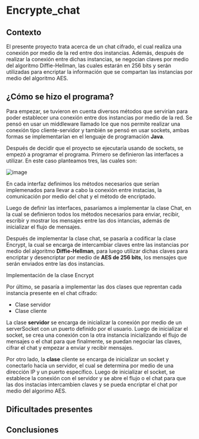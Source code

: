 # **Encrypte_chat**

## Contexto

El presente proyecto trata acerca de un chat cifrado, el cual realiza una conexión por medio de la red entre dos instancias. Además, después de realizar la conexión entre dichas instancias, se negocian claves por medio del algoritmo Diffie-Hellman, las cuales estarán en 256 bits y serán utilizadas para encriptar la información que se compartan las instancias por medio del algoritmo AES.

## ¿Cómo se hizo el programa?

Para empezar, se tuvieron en cuenta diversos métodos que servirían para poder establecer una conexión entre dos instancias por medio de la red. Se pensó en usar un middleware llamado Ice que nos permite realizar una conexión tipo cliente-servidor y también se pensó en usar sockets, ambas formas se implementarían en el lenguaje de programación **Java**.

Después de decidir que el proyecto se ejecutaría usando de sockets, se empezó a programar el programa. Primero se definieron las interfaces a utilizar. En este caso planteamos tres, las cuales son:

![image](https://github.com/Itsumohitoride/encrypte_chat/assets/72984873/9fa5a25c-a9d3-49f8-a98f-19b04503ef6e)

En cada interfaz definimos los métodos necesarios que serían implemenados para llevar a cabo la conexión entre instacias, la comunicación por medio del chat y el método de encriptado.

Luego de definir las interfaces, pasaríamos a implementar la clase Chat, en la cual se definieron todos los métodos necesarios para enviar, recibir, escribir y mostrar los mensajes entre las dos intancias, además de inicializar el flujo de mensajes.

Después de implementar la clase chat, se pasaría a codificar la clase Encrypt, la cual se encarga de intercambiar claves entre las instancias por medio del algoritmo **Diffie-Hellman**, para luego utilizar dichas claves para encriptar y desencriptar por medio de **AES de 256 bits**, los mensajes que serán enviados entre las dos instancias.

Implementación de la clase Encrypt

Por último, se pasaría a implementar las dos clases que reprentan cada instancia presente en el chat cifrado:

- Clase servidor
- Clase cliente

La clase **servidor** se encarga de inicializar la conexión por medio de un serverSocket con un puerto definido por el usuario. Luego de inicializar el socket, se crea una conexión con la otra instancia inicializando el flujo de mensajes o el chat para que finalmente, se puedan negociar las claves, cifrar el chat y empezar a enviar y recibir mensajes.

Por otro lado, la **clase** cliente se encarga de inicializar un socket y conectarlo hacia un servidor, el cual se determina por medio de una dirección IP y un puerto específico. Luego de inicializar el socket, se establece la conexión con el servidor y se abre el flujo o el chat para que las dos instacias intercambien claves y se pueda encriptar el chat por medio del algorimo AES.

## Dificultades presentes

## Conclusiones


